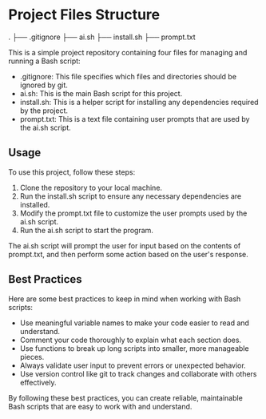 # Project Files Structure
.
├── .gitignore
├── ai.sh
├── install.sh
├── prompt.txt

This is a simple project repository containing four files for managing and running a Bash script:

- .gitignore: This file specifies which files and directories should be ignored by git.
- ai.sh: This is the main Bash script for this project.
- install.sh: This is a helper script for installing any dependencies required by the project.
- prompt.txt: This is a text file containing user prompts that are used by the ai.sh script.

## Usage

To use this project, follow these steps:

1. Clone the repository to your local machine.
2. Run the install.sh script to ensure any necessary dependencies are installed.
3. Modify the prompt.txt file to customize the user prompts used by the ai.sh script.
4. Run the ai.sh script to start the program.

The ai.sh script will prompt the user for input based on the contents of prompt.txt, and then perform some action based on the user's response.

## Best Practices

Here are some best practices to keep in mind when working with Bash scripts:

- Use meaningful variable names to make your code easier to read and understand.
- Comment your code thoroughly to explain what each section does.
- Use functions to break up long scripts into smaller, more manageable pieces.
- Always validate user input to prevent errors or unexpected behavior.
- Use version control like git to track changes and collaborate with others effectively.

By following these best practices, you can create reliable, maintainable Bash scripts that are easy to work with and understand.